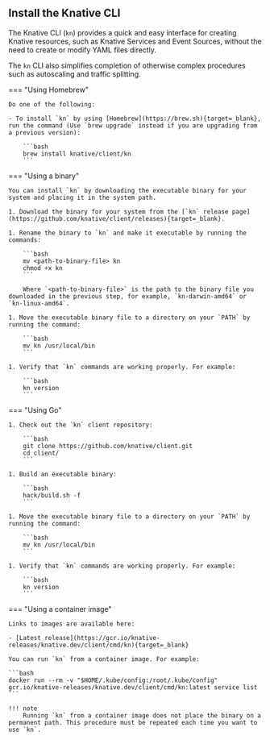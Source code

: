 <!-- Snippet used in the following topics:
- versioned/client/install-kn.md
- versioned/getting-started/quickstart-install.md
- versioned/install/quickstart-install.md
-->

## Install the Knative CLI

The Knative CLI (`kn`) provides a quick and easy interface for creating Knative resources, such as Knative Services and Event Sources, without the need to create or modify YAML files directly.

The `kn` CLI also simplifies completion of otherwise complex procedures such as autoscaling and traffic splitting.

=== "Using Homebrew"

    Do one of the following:

    - To install `kn` by using [Homebrew](https://brew.sh){target=_blank}, run the command (Use `brew upgrade` instead if you are upgrading from a previous version):

        ```bash
        brew install knative/client/kn
        ```

=== "Using a binary"

    You can install `kn` by downloading the executable binary for your system and placing it in the system path.

    1. Download the binary for your system from the [`kn` release page](https://github.com/knative/client/releases){target=_blank}.

    1. Rename the binary to `kn` and make it executable by running the commands:

        ```bash
        mv <path-to-binary-file> kn
        chmod +x kn
        ```

        Where `<path-to-binary-file>` is the path to the binary file you downloaded in the previous step, for example, `kn-darwin-amd64` or `kn-linux-amd64`.

    1. Move the executable binary file to a directory on your `PATH` by running the command:

        ```bash
        mv kn /usr/local/bin
        ```

    1. Verify that `kn` commands are working properly. For example:

        ```bash
        kn version
        ```

=== "Using Go"

    1. Check out the `kn` client repository:

        ```bash
        git clone https://github.com/knative/client.git
        cd client/
        ```

    1. Build an executable binary:

        ```bash
        hack/build.sh -f
        ```

    1. Move the executable binary file to a directory on your `PATH` by running the command:

        ```bash
        mv kn /usr/local/bin
        ```

    1. Verify that `kn` commands are working properly. For example:

        ```bash
        kn version
        ```

=== "Using a container image"

    Links to images are available here:

    - [Latest release](https://gcr.io/knative-releases/knative.dev/client/cmd/kn){target=_blank}

    You can run `kn` from a container image. For example:

    ```bash
    docker run --rm -v "$HOME/.kube/config:/root/.kube/config" gcr.io/knative-releases/knative.dev/client/cmd/kn:latest service list
    ```

    !!! note
        Running `kn` from a container image does not place the binary on a permanent path. This procedure must be repeated each time you want to use `kn`.
